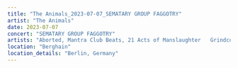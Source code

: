 ```yaml
---
title: "The Animals_2023-07-07_SEMATARY GROUP FAGGOTRY"
artist: "The Animals"
date: 2023-07-07
concert: "SEMATARY GROUP FAGGOTRY"
artists: "Aborted, Mantra Club Beats, 21 Acts of Manslaughter	Grindcore	United States, Buckshot, ABBA, Bladee, 9 Foot Super SoldierCrossoverHardcore, 12 Gauge Rampage, 324	Grindcore	Japan"
location: "Berghain"
location_details: "Berlin, Germany"
---
```

